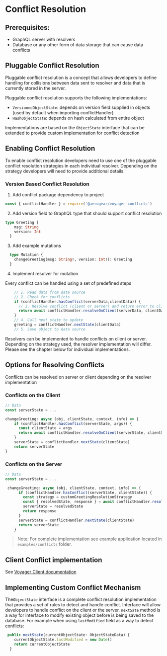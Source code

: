 # Conflict Resolution

## Prerequisites:

- GraphQL server with resolvers
- Database or any other form of data storage that can cause data conflicts

## Pluggable Conflict Resolution

Pluggable conflict resolution is a concept that allows developers to define handling for collisions between data sent to resolver
and data that is currently stored in the server.

Pluggable conflict resolution supports the following implementations:
- `VersionedObjectState`: depends on version field supplied in objects (used by default when importing conflictHandler)
- `HashObjectState`: depends on hash calculated from entire object

Implementations are based on the `ObjectState` interface that can be extended to provide custom implementation for conflict detection

## Enabling Conflict Resolution

To enable conflict resolution developers need to use one of the pluggable conflict resolution strategies
in each individual resolver. Depending on the strategy developers will need to provide additional details.

### Version Based Conflict Resolution

1. Add conflict package dependency to project

```javascript
const { conflictHandler } = require('@aerogear/voyager-conflicts')
```

2. Add version field to GraphQL type that should support conflict resolution

```graphql
type Greeting {
    msg: String
    version: Int
  }
```

3. Add example mutations

```graphql
  type Mutation {
    changeGreeting(msg: String!, version: Int!): Greeting
  }
```

4. Implement resolver for mutation

Every conflict can be handled using a set of predefined steps

```javascript
    // 1. Read data from data source
    // 2. Check for conflicts
    if (conflictHandler.hasConflict(serverData,clientData)) {
      // 3. Resolve conflict (client or server) and return error to client
      return await conflictHandler.resolveOnClient(serverData, clientData).response
    }
    // 4. Call next state to update
    greeting = conflictHandler.nextState(clientData)
    // 5. Save object to data source
```

Resolvers can be implemented to handle conflicts on client or server.
Depending on  the strategy used, the resolver implementation will differ.
Please see the chapter below for individual implementations.

## Options for Resolving Conflicts

Conflicts can be resolved on server or client depending on the resolver implementation

### Conflicts on the Client

```javascript
// Data
const serverState = ...

changeGreeting: async (obj, clientState, context, info) => {
    if (conflictHandler.hasConflict(serverState, args)) {
      const clientState = args
      return await conflictHandler.resolveOnClient(serverState, clientState).response
    }
    serverState = conflictHandler.nextState(clientState)
    return serverState
}
```

### Conflicts on the Server

```javascript
// Data
const serverState = ...

 changeGreeting: async (obj, clientState, context, info) => {
      if (conflictHandler.hasConflict(serverState, clientState)) {
        const strategy = customGreetingResolutionStrategy
        const { resolvedState, response } = await conflictHandler.resolveOnServer(strategy, serverState, clientState)
        serverState = resolvedState
        return response
      }
      serverState = conflictHandler.nextState(clientState)
      return serverState
    }
```

> Note: For complete implementation see example application located in `examples/conflicts` folder.


## Client Conflict implementation

See [Voyager Client documentation](https://github.com/aerogear/aerogear-js-sdk/tree/master/packages/sync#conflicts)


## Implementing Custom Conflict Mechanism

The`ObjectState` interface is a complete conflict resolution implementation that provides a set of rules to detect and handle conflict. Interface will allow developers to handle conflict on the client or the server. `nextSate` method is a way for interface to modify existing object before is being saved to the database.
For example when using `lastModified` field as a way to detect conflicts:

```typescript
 public nextState(currentObjectState: ObjectStateData) {
    currentObjectState.lastModified = new Date()
    return currentObjectState
  }
```
